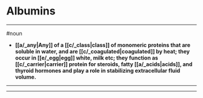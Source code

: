 # Albumins
---
#noun
- **[[a/_any|Any]] of a [[c/_class|class]] of monomeric proteins that are soluble in water, and are [[c/_coagulated|coagulated]] by heat; they occur in [[e/_egg|egg]] white, milk etc; they function as [[c/_carrier|carrier]] protein for steroids, fatty [[a/_acids|acids]], and thyroid hormones and play a role in stabilizing extracellular fluid volume.**
---
---
